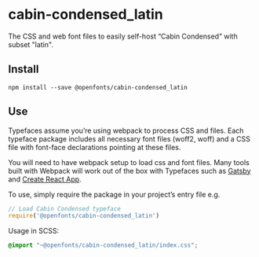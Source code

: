 
# cabin-condensed_latin

The CSS and web font files to easily self-host “Cabin Condensed” with subset "latin".

## Install

`npm install --save @openfonts/cabin-condensed_latin`

## Use

Typefaces assume you’re using webpack to process CSS and files. Each typeface
package includes all necessary font files (woff2, woff) and a CSS file with
font-face declarations pointing at these files.

You will need to have webpack setup to load css and font files. Many tools built
with Webpack will work out of the box with Typefaces such as [Gatsby](https://github.com/gatsbyjs/gatsby)
and [Create React App](https://github.com/facebookincubator/create-react-app).

To use, simply require the package in your project’s entry file e.g.

```javascript
// Load Cabin Condensed typeface
require('@openfonts/cabin-condensed_latin')
```

Usage in SCSS:
```scss
@import "~@openfonts/cabin-condensed_latin/index.css";
```
